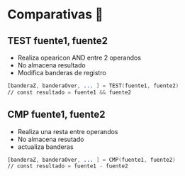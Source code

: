 # Comparativas 🧪

## TEST fuente1, fuente2

- Realiza opearicon AND entre 2 operandos
- No almacena resultado
- Modifica banderas de registro

```nasm
[banderaZ, banderaOver, ... ] = TEST(fuente1, fuente2) 
// const resultado = fuente1 && fuente2
```

## CMP fuente1, fuente2

- Realiza una resta entre operandos
- No almacena resutado
- actualiza banderas

```nasm
[banderaZ, banderaOver, ... ] = CMP(fuente1, fuente2) 
// const resultado = fuente1 - fuente2
```